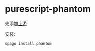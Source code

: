 # purescript-phantom

先添加[上游](https://github.com/lsby/purescript-my-upstream)

安装:
```
spago install phantom
```
